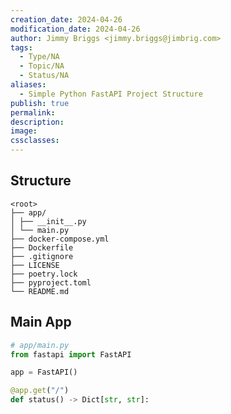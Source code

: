 ```yaml
---
creation_date: 2024-04-26
modification_date: 2024-04-26
author: Jimmy Briggs <jimmy.briggs@jimbrig.com>
tags:
  - Type/NA
  - Topic/NA
  - Status/NA
aliases:
  - Simple Python FastAPI Project Structure
publish: true
permalink:
description:
image:
cssclasses:
---
```


## Structure

```plaintext
<root>
├── app/  
│ ├── __init__.py  
│ └── main.py  
├── docker-compose.yml  
├── Dockerfile  
├── .gitignore  
├── LICENSE  
├── poetry.lock  
├── pyproject.toml  
└── README.md
```

## Main App

```python
# app/main.py
from fastapi import FastAPI

app = FastAPI()

@app.get("/")
def status() -> Dict[str, str]:
    
```